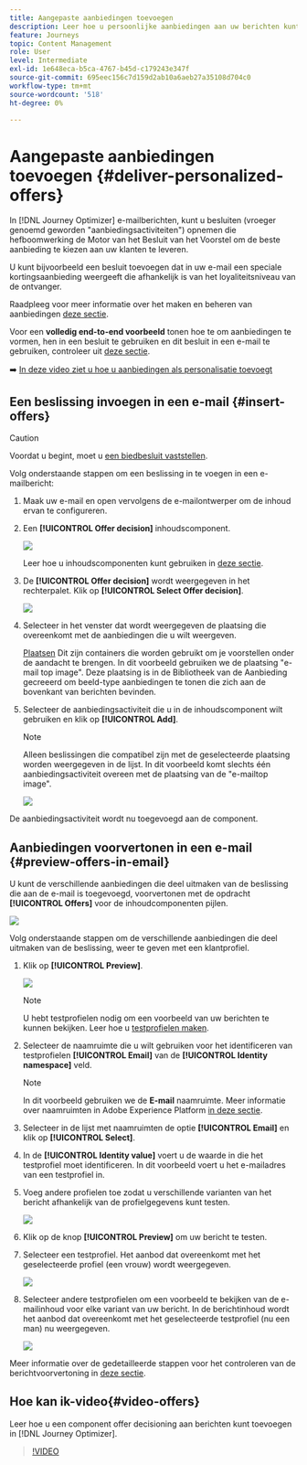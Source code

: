 ```yaml
---
title: Aangepaste aanbiedingen toevoegen
description: Leer hoe u persoonlijke aanbiedingen aan uw berichten kunt toevoegen
feature: Journeys
topic: Content Management
role: User
level: Intermediate
exl-id: 1e648eca-b5ca-4767-b45d-c179243e347f
source-git-commit: 695eec156c7d159d2ab10a6aeb27a35108d704c0
workflow-type: tm+mt
source-wordcount: '518'
ht-degree: 0%

---
```


# Aangepaste aanbiedingen toevoegen {#deliver-personalized-offers}

In [!DNL Journey Optimizer] e-mailberichten, kunt u besluiten (vroeger genoemd geworden &quot;aanbiedingsactiviteiten&quot;) opnemen die hefboomwerking de Motor van het Besluit van het Voorstel om de beste aanbieding te kiezen aan uw klanten te leveren.

U kunt bijvoorbeeld een besluit toevoegen dat in uw e-mail een speciale kortingsaanbieding weergeeft die afhankelijk is van het loyaliteitsniveau van de ontvanger.

Raadpleeg voor meer informatie over het maken en beheren van aanbiedingen [deze sectie](offers/get-started/starting-offer-decisioning.md).

Voor een **volledig end-to-end voorbeeld** tonen hoe te om aanbiedingen te vormen, hen in een besluit te gebruiken en dit besluit in een e-mail te gebruiken, controleer uit [deze sectie](offers/offers-e2e.md#insert-decision-in-email).

➡️ [In deze video ziet u hoe u aanbiedingen als personalisatie toevoegt](#video-offers)

## Een beslissing invoegen in een e-mail {#insert-offers}

>[!CAUTION]
>
>Voordat u begint, moet u [een biedbesluit vaststellen](offers/offer-activities/create-offer-activities.md).

Volg onderstaande stappen om een beslissing in te voegen in een e-mailbericht:

1. Maak uw e-mail en open vervolgens de e-mailontwerper om de inhoud ervan te configureren.

1. Een **[!UICONTROL Offer decision]** inhoudscomponent.

   ![](assets/deliver-offer-component.png)

   Leer hoe u inhoudscomponenten kunt gebruiken in [deze sectie](content-components.md).

1. De **[!UICONTROL Offer decision]** wordt weergegeven in het rechterpalet. Klik op **[!UICONTROL Select Offer decision]**.

   ![](assets/deliver-offer-tab.png)

1. Selecteer in het venster dat wordt weergegeven de plaatsing die overeenkomt met de aanbiedingen die u wilt weergeven.

   [Plaatsen](offers/offer-library/creating-placements.md) Dit zijn containers die worden gebruikt om je voorstellen onder de aandacht te brengen. In dit voorbeeld gebruiken we de plaatsing &quot;e-mail top image&quot;. Deze plaatsing is in de Bibliotheek van de Aanbieding gecreeerd om beeld-type aanbiedingen te tonen die zich aan de bovenkant van berichten bevinden.

1. Selecteer de aanbiedingsactiviteit die u in de inhoudscomponent wilt gebruiken en klik op **[!UICONTROL Add]**.

   >[!NOTE]
   >
   >Alleen beslissingen die compatibel zijn met de geselecteerde plaatsing worden weergegeven in de lijst. In dit voorbeeld komt slechts één aanbiedingsactiviteit overeen met de plaatsing van de &quot;e-mailtop image&quot;.

   ![](assets/deliver-offer-placement.png)

De aanbiedingsactiviteit wordt nu toegevoegd aan de component.


## Aanbiedingen voorvertonen in een e-mail {#preview-offers-in-email}

U kunt de verschillende aanbiedingen die deel uitmaken van de beslissing die aan de e-mail is toegevoegd, voorvertonen met de opdracht **[!UICONTROL Offers]** voor de inhoudcomponenten pijlen.

![](assets/deliver-offer-preview.png)

Volg onderstaande stappen om de verschillende aanbiedingen die deel uitmaken van de beslissing, weer te geven met een klantprofiel.

1. Klik op **[!UICONTROL Preview]**.

   ![](assets/deliver-offer-preview-button.png)

   >[!NOTE]
   >
   >U hebt testprofielen nodig om een voorbeeld van uw berichten te kunnen bekijken. Leer hoe u [testprofielen maken](building-journeys/creating-test-profiles.md).

1. Selecteer de naamruimte die u wilt gebruiken voor het identificeren van testprofielen **[!UICONTROL Email]** van de **[!UICONTROL Identity namespace]** veld.

   >[!NOTE]
   >
   >In dit voorbeeld gebruiken we de **E-mail** naamruimte. Meer informatie over naamruimten in Adobe Experience Platform [in deze sectie](get-started-identity.md).

1. Selecteer in de lijst met naamruimten de optie **[!UICONTROL Email]** en klik op **[!UICONTROL Select]**.

1. In de **[!UICONTROL Identity value]** voert u de waarde in die het testprofiel moet identificeren. In dit voorbeeld voert u het e-mailadres van een testprofiel in.

   <!--For example enter smith@adobe.com and click the **[!UICONTROL Add profile]** button.-->

1. Voeg andere profielen toe zodat u verschillende varianten van het bericht afhankelijk van de profielgegevens kunt testen.

   ![](assets/deliver-offer-test-profiles.png)

1. Klik op de knop **[!UICONTROL Preview]** om uw bericht te testen.

1. Selecteer een testprofiel. Het aanbod dat overeenkomt met het geselecteerde profiel (een vrouw) wordt weergegeven.

   ![](assets/deliver-offer-test-profile-female-preview.png)

1. Selecteer andere testprofielen om een voorbeeld te bekijken van de e-mailinhoud voor elke variant van uw bericht. In de berichtinhoud wordt het aanbod dat overeenkomt met het geselecteerde testprofiel (nu een man) nu weergegeven.

   ![](assets/deliver-offer-test-profile-male-preview.png)

Meer informatie over de gedetailleerde stappen voor het controleren van de berichtvoorvertoning in [deze sectie](#preview-your-messages).

## Hoe kan ik-video{#video-offers}

Leer hoe u een component offer decisioning aan berichten kunt toevoegen in [!DNL Journey Optimizer].

>[!VIDEO](https://video.tv.adobe.com/v/334088?quality=12)

